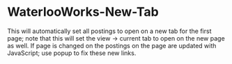 # WaterlooWorks-New-Tab

This will automatically set all postings to open on a new tab for the first page; note that this will set the view -> current tab to open on the new page as well.
If page is changed on the postings on the page are updated with JavaScript; use popup to fix these new links.